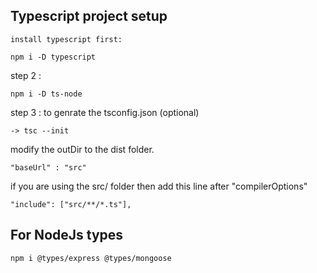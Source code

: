 ## Typescript project setup

```
install typescript first: 

npm i -D typescript
```

step 2 : 
```
npm i -D ts-node
```
step 3 : to genrate the tsconfig.json (optional)
```
-> tsc --init

```

modify the outDir to the dist folder.
```
"baseUrl" : "src"
```

if you are using the src/ folder then add this line after "compilerOptions"
```
"include": ["src/**/*.ts"],
```

## For NodeJs types

```
npm i @types/express @types/mongoose 
```